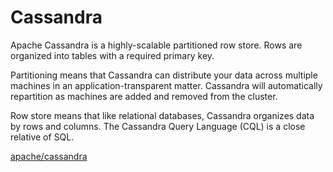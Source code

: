 # Cassandra

Apache Cassandra is a highly-scalable partitioned row store. Rows are organized into tables with a required primary key.

Partitioning means that Cassandra can distribute your data across multiple machines in an application-transparent matter. Cassandra will automatically repartition as machines are added and removed from the cluster.

Row store means that like relational databases, Cassandra organizes data by rows and columns. The Cassandra Query Language (CQL) is a close relative of SQL.

[apache/cassandra](https://github.com/apache/cassandra)
